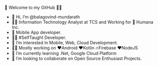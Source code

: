 🎍 Welcome to my GitHub 👨‍💻

- 👋 Hi, I’m @balagovind-mundarath
- 👨‍💻 Information Technology Analyst at TCS and Working for 🏥 Humana Inc.
- 📱 Mobile App developer.
- 👨‍💻 #SelfTaught Developer.
- 👀 I’m interested in Mobile, Web, Cloud Development.
- 👨‍💻 Mostly working on ❤️Android ❤️Kotlin 🔥Firebase ❤️NodeJS
- 🌱 I’m currently learning .Net, Google Cloud Platform 
- 💞️ I’m looking to collaborate on Open Source Enthusiast Projects.

<!---
balagovind-mundarath/balagovind-mundarath is a ✨ special ✨ repository because its `README.md` (this file) appears on your GitHub profile.
You can click the Preview link to take a look at your changes.
--->

